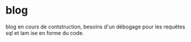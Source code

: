 # blog

blog en cours de contstruction, besoins d'un débogage pour les requêtes sql et lam ise en forme du code.
